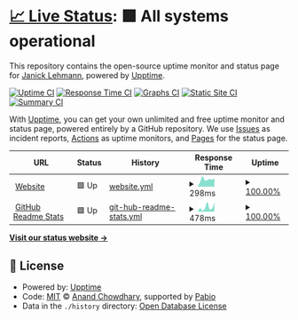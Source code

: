 # [📈 Live Status](https://JanickLehmann.github.io/upptime): <!--live status--> **🟩 All systems operational**

This repository contains the open-source uptime monitor and status page for [Janick Lehmann](janicklehmann.ch), powered by [Upptime](https://github.com/upptime/upptime).

[![Uptime CI](https://github.com/JanickLehmann/upptime/workflows/Uptime%20CI/badge.svg)](https://github.com/JanickLehmann/upptime/actions?query=workflow%3A%22Uptime+CI%22)
[![Response Time CI](https://github.com/JanickLehmann/upptime/workflows/Response%20Time%20CI/badge.svg)](https://github.com/JanickLehmann/upptime/actions?query=workflow%3A%22Response+Time+CI%22)
[![Graphs CI](https://github.com/JanickLehmann/upptime/workflows/Graphs%20CI/badge.svg)](https://github.com/JanickLehmann/upptime/actions?query=workflow%3A%22Graphs+CI%22)
[![Static Site CI](https://github.com/JanickLehmann/upptime/workflows/Static%20Site%20CI/badge.svg)](https://github.com/JanickLehmann/upptime/actions?query=workflow%3A%22Static+Site+CI%22)
[![Summary CI](https://github.com/JanickLehmann/upptime/workflows/Summary%20CI/badge.svg)](https://github.com/JanickLehmann/upptime/actions?query=workflow%3A%22Summary+CI%22)

With [Upptime](https://upptime.js.org), you can get your own unlimited and free uptime monitor and status page, powered entirely by a GitHub repository. We use [Issues](https://github.com/JanickLehmann/upptime/issues) as incident reports, [Actions](https://github.com/JanickLehmann/upptime/actions) as uptime monitors, and [Pages](https://JanickLehmann.github.io/upptime) for the status page.

<!--start: status pages-->
<!-- This summary is generated by Upptime (https://github.com/upptime/upptime) -->
<!-- Do not edit this manually, your changes will be overwritten -->
<!-- prettier-ignore -->
| URL | Status | History | Response Time | Uptime |
| --- | ------ | ------- | ------------- | ------ |
| <img alt="" src="https://icons.duckduckgo.com/ip3/janicklehmann.ch.ico" height="13"> [Website](https://janicklehmann.ch) | 🟩 Up | [website.yml](https://github.com/JanickLehmann/upptime/commits/HEAD/history/website.yml) | <details><summary><img alt="Response time graph" src="./graphs/website/response-time-week.png" height="20"> 298ms</summary><br><a href="https://JanickLehmann.github.io/upptime/history/website"><img alt="Response time 308" src="https://img.shields.io/endpoint?url=https%3A%2F%2Fraw.githubusercontent.com%2FJanickLehmann%2Fupptime%2FHEAD%2Fapi%2Fwebsite%2Fresponse-time.json"></a><br><a href="https://JanickLehmann.github.io/upptime/history/website"><img alt="24-hour response time 265" src="https://img.shields.io/endpoint?url=https%3A%2F%2Fraw.githubusercontent.com%2FJanickLehmann%2Fupptime%2FHEAD%2Fapi%2Fwebsite%2Fresponse-time-day.json"></a><br><a href="https://JanickLehmann.github.io/upptime/history/website"><img alt="7-day response time 298" src="https://img.shields.io/endpoint?url=https%3A%2F%2Fraw.githubusercontent.com%2FJanickLehmann%2Fupptime%2FHEAD%2Fapi%2Fwebsite%2Fresponse-time-week.json"></a><br><a href="https://JanickLehmann.github.io/upptime/history/website"><img alt="30-day response time 308" src="https://img.shields.io/endpoint?url=https%3A%2F%2Fraw.githubusercontent.com%2FJanickLehmann%2Fupptime%2FHEAD%2Fapi%2Fwebsite%2Fresponse-time-month.json"></a><br><a href="https://JanickLehmann.github.io/upptime/history/website"><img alt="1-year response time 308" src="https://img.shields.io/endpoint?url=https%3A%2F%2Fraw.githubusercontent.com%2FJanickLehmann%2Fupptime%2FHEAD%2Fapi%2Fwebsite%2Fresponse-time-year.json"></a></details> | <details><summary><a href="https://JanickLehmann.github.io/upptime/history/website">100.00%</a></summary><a href="https://JanickLehmann.github.io/upptime/history/website"><img alt="All-time uptime 100.00%" src="https://img.shields.io/endpoint?url=https%3A%2F%2Fraw.githubusercontent.com%2FJanickLehmann%2Fupptime%2FHEAD%2Fapi%2Fwebsite%2Fuptime.json"></a><br><a href="https://JanickLehmann.github.io/upptime/history/website"><img alt="24-hour uptime 100.00%" src="https://img.shields.io/endpoint?url=https%3A%2F%2Fraw.githubusercontent.com%2FJanickLehmann%2Fupptime%2FHEAD%2Fapi%2Fwebsite%2Fuptime-day.json"></a><br><a href="https://JanickLehmann.github.io/upptime/history/website"><img alt="7-day uptime 100.00%" src="https://img.shields.io/endpoint?url=https%3A%2F%2Fraw.githubusercontent.com%2FJanickLehmann%2Fupptime%2FHEAD%2Fapi%2Fwebsite%2Fuptime-week.json"></a><br><a href="https://JanickLehmann.github.io/upptime/history/website"><img alt="30-day uptime 100.00%" src="https://img.shields.io/endpoint?url=https%3A%2F%2Fraw.githubusercontent.com%2FJanickLehmann%2Fupptime%2FHEAD%2Fapi%2Fwebsite%2Fuptime-month.json"></a><br><a href="https://JanickLehmann.github.io/upptime/history/website"><img alt="1-year uptime 100.00%" src="https://img.shields.io/endpoint?url=https%3A%2F%2Fraw.githubusercontent.com%2FJanickLehmann%2Fupptime%2FHEAD%2Fapi%2Fwebsite%2Fuptime-year.json"></a></details>
| <img alt="" src="https://icons.duckduckgo.com/ip3/github-readme-stats-tawny-chi-62.vercel.app.ico" height="13"> [GitHub Readme Stats](https://github-readme-stats-tawny-chi-62.vercel.app/api/status/up) | 🟩 Up | [git-hub-readme-stats.yml](https://github.com/JanickLehmann/upptime/commits/HEAD/history/git-hub-readme-stats.yml) | <details><summary><img alt="Response time graph" src="./graphs/git-hub-readme-stats/response-time-week.png" height="20"> 478ms</summary><br><a href="https://JanickLehmann.github.io/upptime/history/git-hub-readme-stats"><img alt="Response time 566" src="https://img.shields.io/endpoint?url=https%3A%2F%2Fraw.githubusercontent.com%2FJanickLehmann%2Fupptime%2FHEAD%2Fapi%2Fgit-hub-readme-stats%2Fresponse-time.json"></a><br><a href="https://JanickLehmann.github.io/upptime/history/git-hub-readme-stats"><img alt="24-hour response time 341" src="https://img.shields.io/endpoint?url=https%3A%2F%2Fraw.githubusercontent.com%2FJanickLehmann%2Fupptime%2FHEAD%2Fapi%2Fgit-hub-readme-stats%2Fresponse-time-day.json"></a><br><a href="https://JanickLehmann.github.io/upptime/history/git-hub-readme-stats"><img alt="7-day response time 478" src="https://img.shields.io/endpoint?url=https%3A%2F%2Fraw.githubusercontent.com%2FJanickLehmann%2Fupptime%2FHEAD%2Fapi%2Fgit-hub-readme-stats%2Fresponse-time-week.json"></a><br><a href="https://JanickLehmann.github.io/upptime/history/git-hub-readme-stats"><img alt="30-day response time 566" src="https://img.shields.io/endpoint?url=https%3A%2F%2Fraw.githubusercontent.com%2FJanickLehmann%2Fupptime%2FHEAD%2Fapi%2Fgit-hub-readme-stats%2Fresponse-time-month.json"></a><br><a href="https://JanickLehmann.github.io/upptime/history/git-hub-readme-stats"><img alt="1-year response time 566" src="https://img.shields.io/endpoint?url=https%3A%2F%2Fraw.githubusercontent.com%2FJanickLehmann%2Fupptime%2FHEAD%2Fapi%2Fgit-hub-readme-stats%2Fresponse-time-year.json"></a></details> | <details><summary><a href="https://JanickLehmann.github.io/upptime/history/git-hub-readme-stats">100.00%</a></summary><a href="https://JanickLehmann.github.io/upptime/history/git-hub-readme-stats"><img alt="All-time uptime 99.94%" src="https://img.shields.io/endpoint?url=https%3A%2F%2Fraw.githubusercontent.com%2FJanickLehmann%2Fupptime%2FHEAD%2Fapi%2Fgit-hub-readme-stats%2Fuptime.json"></a><br><a href="https://JanickLehmann.github.io/upptime/history/git-hub-readme-stats"><img alt="24-hour uptime 100.00%" src="https://img.shields.io/endpoint?url=https%3A%2F%2Fraw.githubusercontent.com%2FJanickLehmann%2Fupptime%2FHEAD%2Fapi%2Fgit-hub-readme-stats%2Fuptime-day.json"></a><br><a href="https://JanickLehmann.github.io/upptime/history/git-hub-readme-stats"><img alt="7-day uptime 100.00%" src="https://img.shields.io/endpoint?url=https%3A%2F%2Fraw.githubusercontent.com%2FJanickLehmann%2Fupptime%2FHEAD%2Fapi%2Fgit-hub-readme-stats%2Fuptime-week.json"></a><br><a href="https://JanickLehmann.github.io/upptime/history/git-hub-readme-stats"><img alt="30-day uptime 99.94%" src="https://img.shields.io/endpoint?url=https%3A%2F%2Fraw.githubusercontent.com%2FJanickLehmann%2Fupptime%2FHEAD%2Fapi%2Fgit-hub-readme-stats%2Fuptime-month.json"></a><br><a href="https://JanickLehmann.github.io/upptime/history/git-hub-readme-stats"><img alt="1-year uptime 99.94%" src="https://img.shields.io/endpoint?url=https%3A%2F%2Fraw.githubusercontent.com%2FJanickLehmann%2Fupptime%2FHEAD%2Fapi%2Fgit-hub-readme-stats%2Fuptime-year.json"></a></details>

<!--end: status pages-->

[**Visit our status website →**](https://JanickLehmann.github.io/upptime)

## 📄 License

- Powered by: [Upptime](https://github.com/upptime/upptime)
- Code: [MIT](./LICENSE) © [Anand Chowdhary](https://anandchowdhary.com), supported by [Pabio](https://pabio.com)
- Data in the `./history` directory: [Open Database License](https://opendatacommons.org/licenses/odbl/1-0/)
